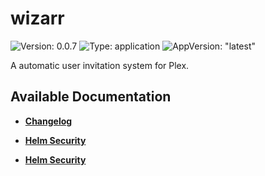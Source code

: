 # wizarr

![Version: 0.0.7](https://img.shields.io/badge/Version-0.0.7-informational?style=flat-square) ![Type: application](https://img.shields.io/badge/Type-application-informational?style=flat-square) ![AppVersion: "latest"](https://img.shields.io/badge/AppVersion-"latest"-informational?style=flat-square)

A automatic user invitation system for Plex.

## Available Documentation

- [**Changelog**](CHANGELOG)

- [**Helm Security**](container-security)

- [**Helm Security**](helm-security)

